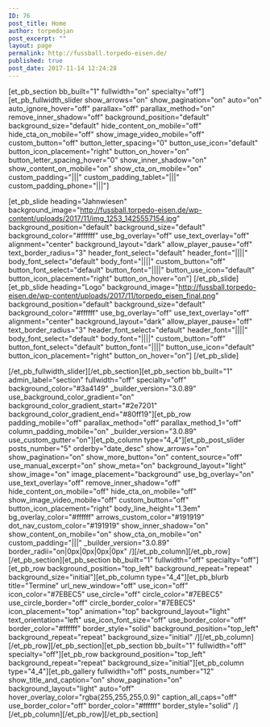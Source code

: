 ```yaml
---
ID: 76
post_title: Home
author: torpedojan
post_excerpt: ""
layout: page
permalink: http://fussball.torpedo-eisen.de/
published: true
post_date: 2017-11-14 12:24:28
---
```

[et_pb_section bb_built="1" fullwidth="on" specialty="off"][et_pb_fullwidth_slider show_arrows="on" show_pagination="on" auto="on" auto_ignore_hover="off" parallax="off" parallax_method="on" remove_inner_shadow="off" background_position="default" background_size="default" hide_content_on_mobile="off" hide_cta_on_mobile="off" show_image_video_mobile="off" custom_button="off" button_letter_spacing="0" button_use_icon="default" button_icon_placement="right" button_on_hover="on" button_letter_spacing_hover="0" show_inner_shadow="on" show_content_on_mobile="on" show_cta_on_mobile="on" custom_padding="|||" custom_padding_tablet="|||" custom_padding_phone="|||"]

[et_pb_slide heading="Jahnwiesen" background_image="http://fussball.torpedo-eisen.de/wp-content/uploads/2017/11/img_1253_1425557154.jpg" background_position="default" background_size="default" background_color="#ffffff" use_bg_overlay="off" use_text_overlay="off" alignment="center" background_layout="dark" allow_player_pause="off" text_border_radius="3" header_font_select="default" header_font="||||" body_font_select="default" body_font="||||" custom_button="off" button_font_select="default" button_font="||||" button_use_icon="default" button_icon_placement="right" button_on_hover="on"] [/et_pb_slide][et_pb_slide heading="Logo" background_image="http://fussball.torpedo-eisen.de/wp-content/uploads/2017/11/torpedo_eisen_final.png" background_position="default" background_size="default" background_color="#ffffff" use_bg_overlay="off" use_text_overlay="off" alignment="center" background_layout="dark" allow_player_pause="off" text_border_radius="3" header_font_select="default" header_font="||||" body_font_select="default" body_font="||||" custom_button="off" button_font_select="default" button_font="||||" button_use_icon="default" button_icon_placement="right" button_on_hover="on"] [/et_pb_slide]

[/et_pb_fullwidth_slider][/et_pb_section][et_pb_section bb_built="1" admin_label="section" fullwidth="off" specialty="off" background_color="#3a4149" _builder_version="3.0.89" use_background_color_gradient="on" background_color_gradient_start="#2e7201" background_color_gradient_end="#80ff19"][et_pb_row padding_mobile="off" parallax_method="off" parallax_method_1="off" column_padding_mobile="on" _builder_version="3.0.89" use_custom_gutter="on"][et_pb_column type="4_4"][et_pb_post_slider posts_number="5" orderby="date_desc" show_arrows="on" show_pagination="on" show_more_button="on" content_source="off" use_manual_excerpt="on" show_meta="on" background_layout="light" show_image="on" image_placement="background" use_bg_overlay="on" use_text_overlay="off" remove_inner_shadow="off" hide_content_on_mobile="off" hide_cta_on_mobile="off" show_image_video_mobile="off" custom_button="off" button_icon_placement="right" body_line_height="1.3em" bg_overlay_color="#ffffff" arrows_custom_color="#191919" dot_nav_custom_color="#191919" show_inner_shadow="on" show_content_on_mobile="on" show_cta_on_mobile="on" custom_padding="|||" _builder_version="3.0.89" border_radii="on|0px|0px|0px|0px" /][/et_pb_column][/et_pb_row][/et_pb_section][et_pb_section bb_built="1" fullwidth="off" specialty="off"][et_pb_row background_position="top_left" background_repeat="repeat" background_size="initial"][et_pb_column type="4_4"][et_pb_blurb title="Termine" url_new_window="off" use_icon="off" icon_color="#7EBEC5" use_circle="off" circle_color="#7EBEC5" use_circle_border="off" circle_border_color="#7EBEC5" icon_placement="top" animation="top" background_layout="light" text_orientation="left" use_icon_font_size="off" use_border_color="off" border_color="#ffffff" border_style="solid" background_position="top_left" background_repeat="repeat" background_size="initial" /][/et_pb_column][/et_pb_row][/et_pb_section][et_pb_section bb_built="1" fullwidth="off" specialty="off"][et_pb_row background_position="top_left" background_repeat="repeat" background_size="initial"][et_pb_column type="4_4"][et_pb_gallery fullwidth="off" posts_number="12" show_title_and_caption="on" show_pagination="on" background_layout="light" auto="off" hover_overlay_color="rgba(255,255,255,0.9)" caption_all_caps="off" use_border_color="off" border_color="#ffffff" border_style="solid" /][/et_pb_column][/et_pb_row][/et_pb_section]